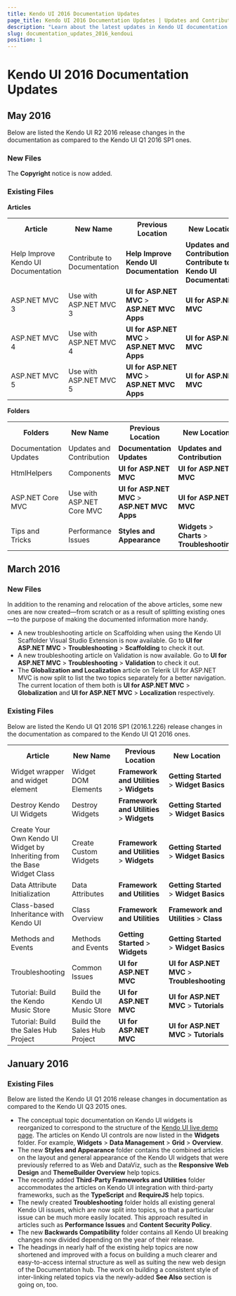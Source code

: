 ```yaml
---
title: Kendo UI 2016 Documentation Updates
page_title: Kendo UI 2016 Documentation Updates | Updates and Contribution
description: "Learn about the latest updates in Kendo UI documentation released in 2016."
slug: documentation_updates_2016_kendoui
position: 1
---
```


# Kendo UI 2016 Documentation Updates

## May 2016

Below are listed the Kendo UI R2 2016 release changes in the documentation as compared to the Kendo UI Q1 2016 SP1 ones.

### New Files

The **Copyright** notice is now added.

### Existing Files

**Articles**

<table style="width:100%">
  <col width="25%">
  <col width="25%">
  <col width="25%">
  <col width="25%">
    <tr>
      <th>Article</th>
      <th>New Name</th>
      <th>Previous Location</th>
      <th>New Location</th>
    </tr>
    <tr>
      <td>Help Improve Kendo UI Documentation</td>
      <td>Contribute to Documentation</td>
      <td><strong>Help Improve Kendo UI Documentation</strong></td>
      <td><strong>Updates and Contribution</strong> > <strong>Contribute to Kendo UI Documentation</strong></td>
    </tr>
    <tr>
      <td>ASP.NET MVC 3</td>
      <td>Use with ASP.NET MVC 3</td>
      <td><strong>UI for ASP.NET MVC</strong> > <strong>ASP.NET MVC Apps</strong></td>
      <td><strong>UI for ASP.NET MVC</strong></td>
    </tr>
    <tr>
      <td>ASP.NET MVC 4</td>
      <td>Use with ASP.NET MVC 4</td>
      <td><strong>UI for ASP.NET MVC</strong> > <strong>ASP.NET MVC Apps</strong></td>
      <td><strong>UI for ASP.NET MVC</strong></td>
    </tr>
      <td>ASP.NET MVC 5</td>
      <td>Use with ASP.NET MVC 5</td>
      <td><strong>UI for ASP.NET MVC</strong> > <strong>ASP.NET MVC Apps</strong></td>
      <td><strong>UI for ASP.NET MVC</strong></td>
    </tr>
</table>

**Folders**

<table style="width:100%">
  <col width="25%">
  <col width="25%">
  <col width="25%">
  <col width="25%">
    <tr>
      <th>Folders</th>
      <th>New Name</th>
      <th>Previous Location</th>
      <th>New Location</th>
    </tr>
    <tr>
      <td>Documentation Updates</td>
      <td>Updates and Contribution</td>
      <td><strong>Documentation Updates</strong></td>
      <td><strong>Updates and Contribution</strong></td>
    </tr>
    <tr>
      <td>HtmlHelpers</td>
      <td>Components</td>
      <td><strong>UI for ASP.NET MVC</strong></td>
      <td><strong>UI for ASP.NET MVC</strong></td>
    </tr>
    <tr>
      <td>ASP.NET Core MVC</td>
      <td>Use with ASP.NET Core MVC</td>
      <td><strong>UI for ASP.NET MVC</strong> > <strong>ASP.NET MVC Apps</strong></td>
      <td><strong>UI for ASP.NET MVC</strong></td>
    </tr>
    <tr>
      <td>Tips and Tricks</td>
      <td>Performance Issues</td>
      <td><strong>Styles and Appearance</strong></td>
      <td><strong>Widgets</strong> > <strong>Charts</strong> > <strong>Troubleshooting</strong></td>
    </tr>
</table>

## March 2016

### New Files

In addition to the renaming and relocation of the above articles, some new ones are now created&mdash;from scratch or as a result of splitting existing ones&mdash;to the purpose of making the documented information more handy.

* A new troubleshooting article on Scaffolding when using the Kendo UI Scaffolder Visual Studio Extension is now available. Go to **UI for ASP.NET MVC** > **Troubleshooting** > **Scaffolding** to check it out.
* A new troubleshooting article on Validation is now available. Go to **UI for ASP.NET MVC** > **Troubleshooting** > **Validation** to check it out.
* The **Globalization and Localization** article on Telerik UI for ASP.NET MVC is now split to list the two topics separately for a better navigation. The current location of them both is **UI for ASP.NET MVC** > **Globalization** and **UI for ASP.NET MVC** > **Localization** respectively.

### Existing Files

Below are listed the Kendo UI Q1 2016 SP1 (2016.1.226) release changes in the documentation as compared to the Kendo UI Q1 2016 ones.

<table style="width:100%">
  <col width="25%">
  <col width="25%">
  <col width="25%">
  <col width="25%">
    <tr>
      <th>Article</th>
      <th>New Name</th>
      <th>Previous Location</th>
      <th>New Location</th>
    </tr>
    <tr>
      <td>Widget wrapper and widget element</td>
      <td>Widget DOM Elements</td>
      <td><strong>Framework and Utilities</strong> > <strong>Widgets</strong></td>
      <td><strong>Getting Started</strong> > <strong>Widget Basics</strong></td>
    </tr>
    <tr>
      <td>Destroy Kendo UI Widgets</td>
      <td>Destroy Widgets</td>
      <td><strong>Framework and Utilities</strong> > <strong>Widgets</strong></td>
      <td><strong>Getting Started</strong> > <strong>Widget Basics</strong></td>
    </tr>
    <tr>
      <td>Create Your Own Kendo UI Widget by Inheriting from the Base Widget Class</td>
      <td>Create Custom Widgets</td>
      <td><strong>Framework and Utilities</strong> > <strong>Widgets</strong></td>
      <td><strong>Getting Started</strong> > <strong>Widget Basics</strong></td>
    </tr>
    <tr>
      <td>Data Attribute Initialization</td>
      <td>Data Attributes</td>
      <td><strong>Framework and Utilities</strong></td>
      <td><strong>Getting Started</strong> > <strong>Widget Basics</strong></td>
    </tr>
    <tr>
      <td>Class-based Inheritance with Kendo UI</td>
      <td>Class Overview</td>
      <td><strong>Framework and Utilities</strong></td>
      <td><strong>Framework and Utilities</strong> > <strong>Class</strong></td>
    </tr>
    <tr>
      <td>Methods and Events</td>
      <td>Methods and Events</td>
      <td><strong>Getting Started</strong> > <strong>Widgets</strong></td>
      <td><strong>Getting Started</strong> > <strong>Widget Basics</strong></td>
    </tr>
    <tr>
      <td>Troubleshooting</td>
      <td>Common Issues</td>
      <td><strong>UI for ASP.NET MVC</strong></td>
      <td><strong>UI for ASP.NET MVC</strong> > <strong>Troubleshooting</strong></td>
    </tr>
    <tr>
      <td>Tutorial: Build the Kendo Music Store</td>
      <td>Build the Kendo UI Music Store</td>
      <td><strong>UI for ASP.NET MVC</strong></td>
      <td><strong>UI for ASP.NET MVC</strong> > <strong>Tutorials</strong></td>
    </tr>
    <tr>
      <td>Tutorial: Build the Sales Hub Project</td>
      <td>Build the Sales Hub Project</td>
      <td><strong>UI for ASP.NET MVC</strong></td>
      <td><strong>UI for ASP.NET MVC</strong> > <strong>Tutorials</strong></td>
    </tr>
</table>

## January 2016

### Existing Files

Below are listed the Kendo UI Q1 2016 release changes in documentation as compared to the Kendo UI Q3 2015 ones.

* The conceptual topic documentation on Kendo UI widgets is reorganized to correspond to the structure of the [Kendo UI live demo page](http://demos.telerik.com/kendo-ui/). The articles on Kendo UI controls are now listed in the **Widgets** folder. For example, **Widgets** > **Data Management** > **Grid** > **Overview**.
* The new **Styles and Appearance** folder contains the combined articles on the layout and general appearance of the Kendo UI widgets that were previously referred to as Web and DataViz, such as the **Responsive Web Design** and **ThemeBuilder Overview** help topics.
* The recently added **Third-Party Frameworks and Utilities** folder accommodates the articles on Kendo UI integration with third-party frameworks, such as the **TypeScript** and **RequireJS** help topics.
* The newly created **Troubleshooting** folder holds all existing general Kendo UI issues, which are now split into topics, so that a particular issue can be much more easily located. This approach resulted in articles such as **Performance Issues** and **Content Security Policy**.
* The new **Backwards Compatibility** folder contains all Kendo UI breaking changes now divided depending on the year of their release.
* The headings in nearly half of the existing help topics are now shortened and improved with a focus on building a much clearer and easy-to-access internal structure as well as suiting the new web design of the Documentation hub. The work on building a consistent style of inter-linking related topics via the newly-added **See Also** section is going on, too.
